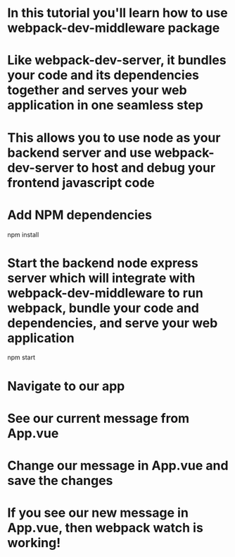 # In this tutorial you'll learn how to use webpack-dev-middleware package

# Like webpack-dev-server, it bundles your code and its dependencies together and serves your web application in one seamless step

# This allows you to use node as your backend server and use webpack-dev-server to host and debug your frontend javascript code

# Add NPM dependencies
npm install

# Start the backend node express server which will integrate with webpack-dev-middleware to run webpack, bundle your code and dependencies, and serve your web application
npm start

# Navigate to our app

# See our current message from App.vue

# Change our message in App.vue and save the changes

# If you see our new message in App.vue, then webpack watch is working!
